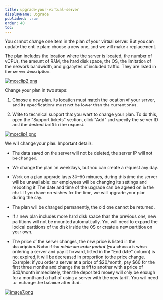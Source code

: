 ```yaml
---
title: upgrade-your-virtual-server
displayName: Upgrade
published: true
order: 40
toc:
---
```

You cannot change one item in the plan of your virtual server. But you can update the entire plan: choose a new one, and we will make a replacement.

The plan includes the location where the server is located, the number of vCPUs, the amount of RAM, the hard disk space, the OS, the limitation of the network bandwidth, and gigabytes of included traffic. They are listed in the server description.

[<img src="https://support.gcore.com/hc/article_attachments/4402755014289/mceclip2.png" alt="mceclip2.png">](https://support.gcorelabs.com/hc/article_attachments/4402755014289/mceclip2.png)

Change your plan in two steps:

1.  Choose a new plan. Its location must match the location of your server, and its specifications must not be lower than the current ones.  
      
    
2.  Write to technical support that you want to change your plan. To do this, open the "Support tickets" section, click "Add" and specify the server ID and the desired tariff in the request.  
    

[<img src="https://support.gcore.com/hc/article_attachments/4402755297809/mceclip1.png" alt="mceclip1.png">](https://support.gcorelabs.com/hc/article_attachments/4402755297809/mceclip1.png)

We will change your plan. Important details:

*   The data saved on the server will not be deleted, the server IP will not be changed.  
      
    
*   We change the plan on weekdays, but you can create a request any day.  
      
    
*   Work on a plan upgrade lasts 30–60 minutes, during this time the server will be unavailable: our employees will be changing its settings and rebooting it. The date and time of the upgrade can be agreed on in the chat. If you have no wishes for the time, we will upgrade your plan during the day.
*   The plan will be changed permanently, the old one cannot be returned.  
      
    
*   If a new plan includes more hard disk space than the previous one, new partitions will not be mounted automatically. You will need to expand the logical partitions of the disk inside the OS or create a new partition on your own.  
      
    
*   The price of the server changes, the new price is listed in the description. Note: if the _minimum order period_ (you choose it when ordering a server and pay it forward, listed in the "End date" column) is not expired, it will be decreased in proportion to the price change. Example: if you order a server at a price of $20/month, pay $60 for the first three months and change the tariff to another with a price of $40/month immediately, then the deposited money will only be enough for a month and a half of using a server with the new tariff. You will need to recharge the balance after that.

[<img src="https://support.gcore.com/hc/article_attachments/4402761853969/image7.png" alt="image7.png">](https://support.gcorelabs.com/hc/article_attachments/4402761853969/image7.png)